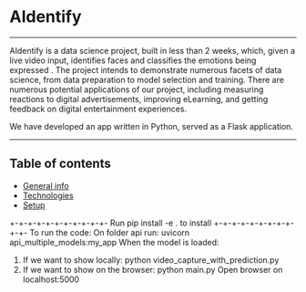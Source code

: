 # AIdentify

--- 

AIdentify is a data science project, built in less than 2 weeks, which, given a live video input, identifies faces and classifies the emotions being expressed . The project intends to demonstrate numerous facets of data science, from data preparation to model selection and training. There are numerous potential applications of our project, including measuring reactions to digital advertisements, improving eLearning, and getting feedback on digital entertainment experiences.

We have developed an app written in Python, served as a Flask application. 

---

## Table of contents
* [General info](#general-info)
* [Technologies](#technologies)
* [Setup](#setup)




+-+-+-+-+-+-+-+-+-+-+-
Run pip install -e . to install
+-+-+-+-+-+-+-+-+-+-+-
To run the code:
On folder api run: uvicorn api_multiple_models:my_app
When the model is loaded:
1) If we want to show locally:
    python video_capture_with_prediction.py
2) If we want to show on the browser:
    python main.py
   Open browser on localhost:5000

